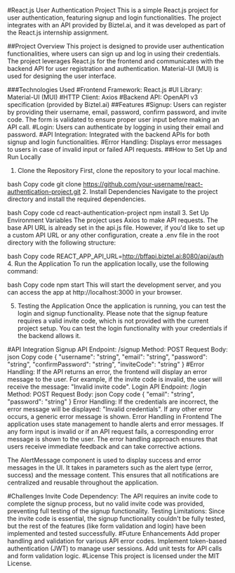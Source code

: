 #React.js User Authentication Project
This is a simple React.js project for user authentication, featuring signup and login functionalities. The project integrates with an API provided by Biztel.ai, and it was developed as part of the React.js internship assignment.

##Project Overview
This project is designed to provide user authentication functionalities, where users can sign up and log in using their credentials. The project leverages React.js for the frontend and communicates with the backend API for user registration and authentication. Material-UI (MUI) is used for designing the user interface.

###Technologies Used
#Frontend Framework: React.js
#UI Library: Material-UI (MUI)
#HTTP Client: Axios
#Backend API: OpenAPI v3 specification (provided by Biztel.ai)
##Features
#Signup: Users can register by providing their username, email, password, confirm password, and invite code. The form is validated to ensure proper user input before making an API call.
#Login: Users can authenticate by logging in using their email and password.
#API Integration: Integrated with the backend APIs for both signup and login functionalities.
#Error Handling: Displays error messages to users in case of invalid input or failed API requests.
##How to Set Up and Run Locally
1. Clone the Repository
First, clone the repository to your local machine.

bash
Copy code
git clone https://github.com/your-username/react-authentication-project.git
2. Install Dependencies
Navigate to the project directory and install the required dependencies.

bash
Copy code
cd react-authentication-project
npm install
3. Set Up Environment Variables
The project uses Axios to make API requests. The base API URL is already set in the api.js file. However, if you'd like to set up a custom API URL or any other configuration, create a .env file in the root directory with the following structure:

bash
Copy code
REACT_APP_API_URL=http://bffapi.biztel.ai:8080/api/auth
4. Run the Application
To run the application locally, use the following command:

bash
Copy code
npm start
This will start the development server, and you can access the app at http://localhost:3000 in your browser.

5. Testing the Application
Once the application is running, you can test the login and signup functionality. Please note that the signup feature requires a valid invite code, which is not provided with the current project setup. You can test the login functionality with your credentials if the backend allows it.

#API Integration
Signup API
Endpoint: /signup
Method: POST
Request Body:
json
Copy code
{
  "username": "string",
  "email": "string",
  "password": "string",
  "confirmPassword": "string",
  "inviteCode": "string"
}
#Error Handling:
If the API returns an error, the frontend will display an error message to the user. For example, if the invite code is invalid, the user will receive the message:
"Invalid invite code".
Login API
Endpoint: /login
Method: POST
Request Body:
json
Copy code
{
  "email": "string",
  "password": "string"
}
Error Handling:
If the credentials are incorrect, the error message will be displayed:
"Invalid credentials". If any other error occurs, a generic error message is shown.
Error Handling in Frontend
The application uses state management to handle alerts and error messages. If any form input is invalid or if an API request fails, a corresponding error message is shown to the user. The error handling approach ensures that users receive immediate feedback and can take corrective actions.

The AlertMessage component is used to display success and error messages in the UI. It takes in parameters such as the alert type (error, success) and the message content. This ensures that all notifications are centralized and reusable throughout the application.

#Challenges
Invite Code Dependency: The API requires an invite code to complete the signup process, but no valid invite code was provided, preventing full testing of the signup functionality.
Testing Limitations: Since the invite code is essential, the signup functionality couldn't be fully tested, but the rest of the features (like form validation and login) have been implemented and tested successfully.
#Future Enhancements
Add proper handling and validation for various API error codes.
Implement token-based authentication (JWT) to manage user sessions.
Add unit tests for API calls and form validation logic.
#License
This project is licensed under the MIT License.
